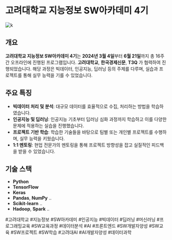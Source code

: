 # **고려대학교 지능정보 SW아카데미 4기**

![k](https://github.com/user-attachments/assets/813be48c-c9fd-42e6-b147-bd414d14fb92)


## 개요

**고려대학교 지능정보 SW아카데미 4기**는 **2024년 3월 4일**부터 **6월 21일**까지 총 16주간 오프라인에 진행된 프로그램입니다.
**고려대학교**, **한국경제신문**, **T3Q** 가 협력하여 진행되었습니다.
해당 과정은 빅데이터, 인공지능, 딥러닝 등의 주제를 다루며, 실습과 프로젝트를 통해 실무 능력을 기를 수 있었습니다.

## 주요 특징

- **빅데이터 처리 및 분석**: 대규모 데이터를 효율적으로 수집, 처리하는 방법을 학습하였습니다.
- **인공지능 및 딥러닝**: 인공지능 기초부터 딥러닝 심화 과정까지 학습하고 이를 다양한 문제에 적용하는 실습을 진행했습니다.
- **프로젝트 기반 학습**: 학습한 기술들을 바탕으로 팀별 또는 개인별 프로젝트를 수행하며, 실무 능력을 키웠습니다.
- **1:1 멘토링**: 현업 전문가의 멘토링을 통해 프로젝트 방향성을 잡고 실질적인 피드백을 받을 수 있었습니다.

## 기술 스택

- **Python**
- **TensorFlow**
- **Keras**
- **Pandas**, **NumPy** ..
- **Scikit-learn** ..
- **Hadoop**, **Spark** ..



#고려대학교 #지능정보 #SW아카데미 #인공지능 #빅데이터 #딥러닝 #머신러닝 #프로그래밍교육 #SW교육과정 #데이터분석 #AI #프론트엔드 #SW개발자양성 #SW교육 #SW프로젝트 #SW학습 #고려대AI #AI개발자양성 #데이터과학
